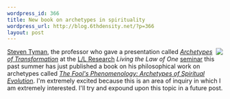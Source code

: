 ```yaml
--- 
wordpress_id: 366
title: New book on archetypes in spirituality
wordpress_url: http://blog.6thdensity.net/?p=366
layout: post
---
```

<div style="margin-bottom: 30px">
<div style="float: right"><img src='http://images.amazon.com/images/P/0761833560.01._AA240_SCLZZZZZZZ_.jpg' /></div>
<a href="http://www.siu.edu/%7Ephilos/faculty.htm#tyman">Steven Tyman</a>, the professor who gave a presentation called <a href="http://blog.6thdensity.net/?p=112"><em>Archetypes of Transformation</em></a> at the <a href="http://www.llresearch.org">L/L Research</a> <em>Living the Law of One</em> <a href="http://www.lawof1.org/conference/">seminar</a> this past summer has just published a book on his philosophical work on archetypes called <a href="http://www.amazon.com/gp/product/0761833560/qid=1134447591/sr=1-1/ref=sr_1_1/002-1336955-3653663?s=books&v=glance&n=283155"><em>The Fool's Phenomenology: Archetypes of Spiritual Evolution</em></a>.  I'm extremely excited because this is an area of inquiry in which I am extremely interested.  I'll try and expound upon this topic in a future post.</div>
